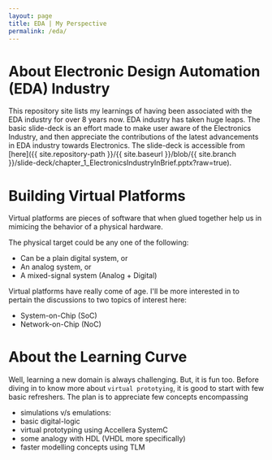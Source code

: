 ```yaml
---
layout: page
title: EDA | My Perspective
permalink: /eda/
---
```


About Electronic Design Automation (EDA) Industry
=================================================

This repository site lists my learnings of having been associated with the EDA industry for over 8 years now.  EDA industry has taken huge leaps.  The basic slide-deck is an effort made to make user aware of the Electronics Industry, and then appreciate the contributions of the latest advancements in EDA industry towards Electronics.  The slide-deck is accessible from [here]({{ site.repository-path }}/{{ site.baseurl }}/blob/{{ site.branch }}/slide-deck/chapter_1_ElectronicsIndustryInBrief.pptx?raw=true).



Building Virtual Platforms
==========================

Virtual platforms are pieces of software that when glued together help us in mimicing the behavior of a physical hardware.

The physical target could be any one of the following:
- Can be a plain digital system, or
- An analog system, or
- A mixed-signal system (Analog + Digital)

Virtual platforms have really come of age.  I'll be more interested in to pertain the discussions to two topics of interest here:
- System-on-Chip (SoC)
- Network-on-Chip (NoC)



About the Learning Curve
========================

Well, learning a new domain is always challenging.  But, it is fun too.  Before diving in to know more about `virtual prototying`, it is good to start with few basic refreshers.  The plan is to appreciate few concepts encompassing
- simulations v/s emulations:
- basic digital-logic
- virtual prototyping using Accellera SystemC
- some analogy with HDL (VHDL more specifically)
- faster modelling concepts using TLM
